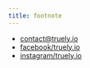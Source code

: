 ```yaml
---
title: footnote
---
```


* [contact@truely.io](contact@truely.io)
* [facebook/truely.io](https://facebook.com/truely.io/)
* [instagram/truely.io](https://instagram.com/truely.io/)
